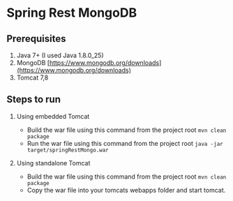 # Spring Rest MongoDB

## Prerequisites

1. Java 7+ (I used Java 1.8.0_25)
2. MongoDB [https://www.mongodb.org/downloads](https://www.mongodb.org/downloads)
3. Tomcat 7,8

## Steps to run

1. Using embedded Tomcat
    * Build the war file using this command from the project root `mvn clean package`
    * Run the war file using this command from the project root `java -jar target/springRestMongo.war`

2. Using standalone Tomcat
    * Build the war file using this command from the project root `mvn clean package`
    * Copy the war file into your tomcats webapps folder and start tomcat.